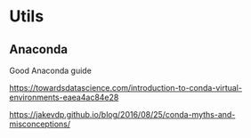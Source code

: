 # Utils

## Anaconda

Good Anaconda guide

<https://towardsdatascience.com/introduction-to-conda-virtual-environments-eaea4ac84e28>

<https://jakevdp.github.io/blog/2016/08/25/conda-myths-and-misconceptions/>